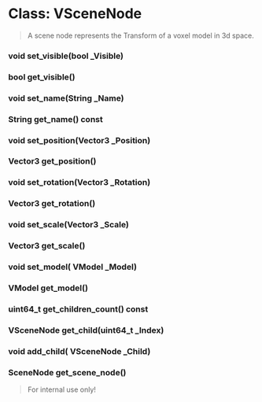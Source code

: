 # Class: VSceneNode

> A scene node represents the Transform of a voxel model in 3d space.

### void set_visible(bool _Visible)

### bool get_visible()

### void set_name(String _Name)

### String get_name() const

### void set_position(Vector3 _Position)

### Vector3 get_position()

### void set_rotation(Vector3 _Rotation)

### Vector3 get_rotation()

### void set_scale(Vector3 _Scale)

### Vector3 get_scale()

### void set_model( VModel  _Model)

###  VModel get_model()

### uint64_t get_children_count() const

###  VSceneNode get_child(uint64_t _Index)

### void add_child( VSceneNode  _Child)

### SceneNode get_scene_node()

> For internal use only!

